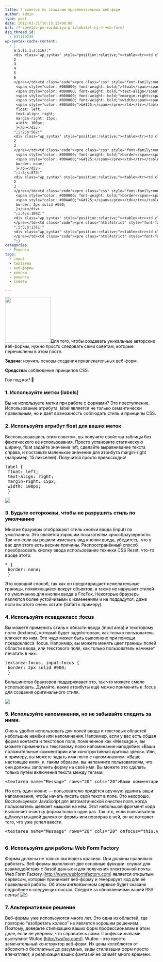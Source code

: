 ```yaml
---
title: 7 советов по созданию привлекательных веб-форм
author: admin
type: post
date: 2012-03-31T10:18:13+00:00
url: /7-sovetov-po-sozdaniyu-privlekatel-ny-h-veb-form/
dsq_thread_id:
  - 631110239
wp-syntax-cache-content:
  - |
    a:5:{i:1;s:1167:"
    <div class="wp_syntax" style="position:relative;"><table><tr><td class="line_numbers"><pre>1
    2
    3
    4
    5
    6
    </pre></td><td class="code"><pre class="css" style="font-family:monospace;">label <span style="color: #00AA00;">&#123;</span>
     <span style="color: #000000; font-weight: bold;">float</span><span style="color: #00AA00;">:</span> <span style="color: #993333;">left</span><span style="color: #00AA00;">;</span>
     <span style="color: #000000; font-weight: bold;">text-align</span><span style="color: #00AA00;">:</span> <span style="color: #993333;">right</span><span style="color: #00AA00;">;</span>
     <span style="color: #000000; font-weight: bold;">margin-right</span><span style="color: #00AA00;">:</span> <span style="color: #933;">15px</span><span style="color: #00AA00;">;</span>
     <span style="color: #000000; font-weight: bold;">width</span><span style="color: #00AA00;">:</span> <span style="color: #933;">100px</span><span style="color: #00AA00;">;</span>
     <span style="color: #00AA00;">&#125;</span></pre></td></tr></table><p class="theCode" style="display:none;">label {
     float: left;
     text-align: right;
     margin-right: 15px;
     width: 100px;
     }</p></div>
    ";i:2;s:582:"
    <div class="wp_syntax" style="position:relative;"><table><tr><td class="line_numbers"><pre>1
    2
    3
    </pre></td><td class="code"><pre class="css" style="font-family:monospace;"><span style="color: #00AA00;">*</span> <span style="color: #00AA00;">&#123;</span>
     <span style="color: #000000; font-weight: bold;">border</span><span style="color: #00AA00;">:</span> <span style="color: #993333;">none</span><span style="color: #00AA00;">;</span>
     <span style="color: #00AA00;">&#125;</span></pre></td></tr></table><p class="theCode" style="display:none;">* {
     border: none;
     }</p></div>
    ";i:3;s:873:"
    <div class="wp_syntax" style="position:relative;"><table><tr><td class="line_numbers"><pre>1
    2
    3
    </pre></td><td class="code"><pre class="css" style="font-family:monospace;">textarea<span style="color: #00AA00;">:</span><span style="color: #F5758F;">focus</span><span style="color: #00AA00;">,</span> input<span style="color: #00AA00;">:</span><span style="color: #F5758F;">focus</span> <span style="color: #00AA00;">&#123;</span>
     <span style="color: #000000; font-weight: bold;">border</span><span style="color: #00AA00;">:</span> <span style="color: #933;">2px</span> <span style="color: #993333;">solid</span> <span style="color: #cc00cc;">#900</span><span style="color: #00AA00;">;</span>
     <span style="color: #00AA00;">&#125;</span></pre></td></tr></table><p class="theCode" style="display:none;">textarea:focus, input:focus {
     border: 2px solid #900;
     }</p></div>
    ";i:4;s:1092:"
    <div class="wp_syntax" style="position:relative;"><table><tr><td class="line_numbers"><pre>1
    </pre></td><td class="code"><pre class="html4strict" style="font-family:monospace;"><span style="color: #009900;">&lt;<span style="color: #000000; font-weight: bold;">textarea</span> <span style="color: #000066;">name</span><span style="color: #66cc66;">=</span><span style="color: #ff0000;">&quot;Message&quot;</span> <span style="color: #000066;">rows</span><span style="color: #66cc66;">=</span><span style="color: #ff0000;">&quot;20&quot;</span> <span style="color: #000066;">cols</span><span style="color: #66cc66;">=</span><span style="color: #ff0000;">&quot;20&quot;</span>&gt;</span>Ваши комментарии здесь.<span style="color: #009900;">&lt;<span style="color: #66cc66;">/</span><span style="color: #000000; font-weight: bold;">textarea</span>&gt;</span></pre></td></tr></table><p class="theCode" style="display:none;">&lt;textarea name=&quot;Message&quot; rows=&quot;20&quot; cols=&quot;20&quot;&gt;Ваши комментарии здесь.&lt;/textarea&gt;</p></div>
    ";i:5;s:1311:"
    <div class="wp_syntax" style="position:relative;"><table><tr><td class="line_numbers"><pre>1
    </pre></td><td class="code"><pre class="html4strict" style="font-family:monospace;"><span style="color: #009900;">&lt;<span style="color: #000000; font-weight: bold;">textarea</span> <span style="color: #000066;">name</span><span style="color: #66cc66;">=</span><span style="color: #ff0000;">&quot;Message&quot;</span> <span style="color: #000066;">rows</span><span style="color: #66cc66;">=</span><span style="color: #ff0000;">&quot;20&quot;</span> <span style="color: #000066;">cols</span><span style="color: #66cc66;">=</span><span style="color: #ff0000;">&quot;20&quot;</span> <span style="color: #000066;">onfocus</span><span style="color: #66cc66;">=</span><span style="color: #ff0000;">&quot;this.value=''; this.onfocus=null;&quot;</span>&gt;</span>Ваши комментарии здесь.<span style="color: #009900;">&lt;<span style="color: #66cc66;">/</span><span style="color: #000000; font-weight: bold;">textarea</span>&gt;</span></pre></td></tr></table><p class="theCode" style="display:none;">&lt;textarea name=&quot;Message&quot; rows=&quot;20&quot; cols=&quot;20&quot; onfocus=&quot;this.value=''; this.onfocus=null;&quot;&gt;Ваши комментарии здесь.&lt;/textarea&gt;</p></div>
    ";}
categories:
  - Рецепты
tags:
  - input
  - textarea
  - веб-формы
  - кнопки
  - рецепты
  - советы

---
```

<a href="http://formstyle.com.ua/wp-content/uploads/2012/03/1316670951_css.png" rel="lightbox[115]" title="css"><img class="alignleft size-thumbnail wp-image-116" title="css" src="http://formstyle.com.ua/wp-content/uploads/2012/03/1316670951_css-150x150.png" alt="" width="150" height="150" srcset="http://formstyle.com.ua/wp-content/uploads/2012/03/1316670951_css-150x150.png 150w, http://formstyle.com.ua/wp-content/uploads/2012/03/1316670951_css-300x300.png 300w, http://formstyle.com.ua/wp-content/uploads/2012/03/1316670951_css.png 400w" sizes="(max-width: 150px) 100vw, 150px" /></a><span style="color: #000000;">Для того, чтобы создавать уникальные авторские веб-формы, нужно просто следовать семи советам, которые перечислены в этом посте.</span>

<span style="color: #000000;"><strong>Задача:</strong> изучить основы создания привлекательных веб-форм.</span>

<span style="color: #000000;"><strong>Средства: </strong>соблюдение принципов CSS.</span>

<span style="color: #000000;">Гоу под кат! 🙂</span><!--more-->

### **1. Используйте метки (labels)**

<span style="color: #000000;">Вы не используете метки при работе с формами? Это преступление. Использование атрибута  label является не только семантически правильным, но и даёт возможность соблюдать стиль и принципы CSS.</span>

### **2. Используйте атрибут float для ваших меток**

<span style="color: #000000;">Воспользовавшись этим советом, вы получите свойства таблицы <table> без фактического её использования. Просто установите статическую ширину, float задайте значение left, сделайте выравнивание текста справа, и поставьте маленькое значение для атрибута margin-right (например, 15 пикселей). Получится просто превосходно!</span>

<pre lang="css" line="1" escaped="true">label {
 float: left;
 text-align: right;
 margin-right: 15px;
 width: 100px;
 }</pre>

![][1]

### <span style="color: #000000;"><strong>3. Будьте осторожны, чтобы не разрушить стиль по умолчанию</strong></span>

<span style="color: #000000;">Многие браузеры отображают стиль кнопки ввода (input) по умолчанию. Это является хорошим показателем кроссбраузерности. Так что если вы решили изменить вид кнопки ввода, убедитесь, что у вас для этого есть веские причины. Распространённый способ преобразовать кнопку ввода использование техники CSS Reset, что-то вроде этого:</span>

<pre lang="css" line="1" escaped="true">* {
 border: none;
 }</pre>

<span style="color: #000000;">Это хороший способ, так как он предотвращает нежелательные границы, появляющиеся вокруг объектов, а также не нарушает стилей по умолчанию для кнопки ввода в FireFox. Некоторые браузеры являются более устойчивыми к изменениям и не поддадутся, даже если вы этого очень хотите (Safari к примеру).</span>

### <span style="color: #000000;"><strong>4. Используйте псевдокласс :focus</strong></span>

<span style="color: #000000;">Вы можете применить стиль к области ввода (input area) и текстовому полю (textarea), который будет задействован, как только пользователь кликнет по ним. Это чудо может быть выполнено при помощи псевдокласса :focus. Например, вы можете менять цвет границы полей области ввода, или текстового поля, как только пользователь начинает печатать в них:</span>

<pre lang="css" line="1" escaped="true">textarea:focus, input:focus {
 border: 2px solid #900;
 }</pre>

<span style="color: #000000;">Большинство браузеров поддерживает это, так что можете смело использовать. Думайте, какие атрибуты ещё можно применить к :focus для создания оригинального стиля.</span>

![][2]

### <span style="color: #000000;"><strong>5. Используйте напоминания, но не забывайте следить за ними.</strong></span>

<span style="color: #000000;">Очень удобно использовать для полей ввода и текстовых областей небольшие намёки или напоминания. Например, если у вас есть общая форма контакта и текстовое поле, помеченное как &#171;Message:&#187;, вы можете применить к текстовому полю напоминание наподобие: &#171;Ваши положительные комментарии или конструктивная критика здесь&#187;. Или, к примеру, вы можете задать имя полю с напоминанием: &#171;Ваше настоящее имя&#187;, и, таким образом, вы напомните пользователям, что они должны заполнить форму на своё имя. Вы можете это сделать только путём включения текста между тегами:</span>

<pre lang="html4strict" line="1" escaped="true">&lt;textarea name="Message" rows="20" cols="20"&gt;Ваши комментарии здесь.&lt;/textarea&gt;</pre>

<span style="color: #000000;">Но есть один нюанс &#8212; пользователю придётся вручную удалить ваши напоминания, чтобы начать писать свой текст в поле. Это нехорошо. Воспользуемся JavaScript для автоматической очистки поля, когда пользователь щёлкает мышкой на нём. Этот небольшой фрагмент кода выполняет очистку формы только один раз. Так что, если пользователь щёлкнул мышкой далеко от формы или повторно в ней, он не потеряет того, что уже успел ввести.</span>

<pre lang="html4strict" line="1" escaped="true">&lt;textarea name="Message" rows="20" cols="20" onfocus="this.value=''; this.onfocus=null;"&gt;Ваши комментарии здесь.&lt;/textarea&gt;</pre>

<pre></pre>

### <span style="color: #000000;"><strong>6. Используйте для работы Web Form Factory</strong></span>

<span style="color: #000000;">Формы должны не только выглядеть красиво. Они должны правильно работать. Веб-формы выполняют две основные функции: служат для взаимодействия с базой данных и для получения электронной почты. Web Form Factory (<span style="color: #ff6600;"><a href="http://www.webformfactory.com"><span style="color: #ff6600;">http://www.webformfactory.com</span></a></span>) является открытым сервисом, который принимает веб-форму и генерирует код для её правильной работы. Об этом англоязычном сервисе будет сказано подробнее в следующих постах. Следите за обновлениями нашей RSS ленты! <img class="wp-smiley" src="http://formstyle.com.ua/wp-includes/images/smilies/icon_smile.gif" alt=":)" /> </span>

### <span style="color: #000000;"><strong>7. Альтернативное решение</strong></span>

<span style="color: #000000;">Веб-формы уже используются много лет. Это одна из областей, где повторно “изобретать колесо” не является хорошим решением. Поэтому, доверьте стилизацию ваших форм профессионалам в этом деле, если не уверены, что справитесь сами. Профессионалами выступают Wufoo (<span style="color: #ff6600;"><a href="http://wufoo.com/"><span style="color: #ff6600;">http://wufoo.com/</span></a></span>). Wufoo – это просто замечательный конструктор веб-форм. Их цены колеблются от абсолютно бесплатных до разумных, виды стилизации форм просто впечатляют, и реализация ваших фантазий не займёт много времени.</span>

 [1]: http://cdn.css-tricks.com/wp-content/uploads/2007/11/table-like-form.png
 [2]: http://cdn.css-tricks.com/wp-content/uploads/2007/11/onfocus.png